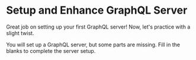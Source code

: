 # Setup and Enhance GraphQL Server

Great job on setting up your first GraphQL server! Now, let's practice with a slight twist.

You will set up a GraphQL server, but some parts are missing. Fill in the blanks to complete the server setup.